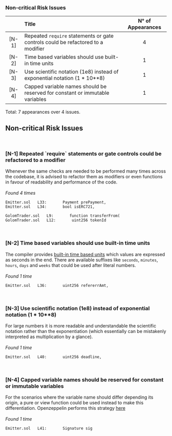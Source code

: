 <h3>Non-critical Risk Issues</h3> 

|       | Title                                                                            | N° of Appearances |
| :---: | :------------------------------------------------------------------------------- | :---------------: |
| [N-1] | Repeated `require` statements or gate controls could be refactored to a modifier |         4         |
| [N-2] | Time based variables should use built-in time units                              |         1         |
| [N-3] | Use scientific notation (1e8) instead of exponential notation (1 * 10**8)        |         1         |
| [N-4] | Capped variable names should be reserved for constant or immutable variables     |         1         |

Total: 7 appearances over 4 issues. 


 <h2>Non-critical Risk Issues</h2> 
<br><h3>[N-1] Repeated `require` statements or gate controls could be refactored to a modifier</h3> 
Whenever the same checks are needed to be performed many times across the codebase, it is advised to refactor them as modifiers or even functions in favour of readability and performance of the code.<br><br><em>Found 4 times</em>

```solidity
Emitter.sol   L33:       Payment prePayment,
Emitter.sol   L34:       bool isERC721,
```
```solidity
GolomTrader.sol   L9:       function transferFrom(
GolomTrader.sol   L12:       uint256 tokenId
```
<br><h3>[N-2] Time based variables should use built-in time units</h3> 
The compiler provides [built-in time based units](https://docs.soliditylang.org/en/latest/units-and-global-variables.html#time-units) which values are expressed as seconds in the end. There are available suffixes like `seconds`, `minutes`, `hours`, `days` and `weeks` that could be used after literal numbers.<br><br><em>Found 1 time</em>

```solidity
Emitter.sol   L36:       uint256 refererrAmt,
```
<br><h3>[N-3] Use scientific notation (1e8) instead of exponential notation (1 * 10**8)</h3> 
For large numbers it is more readable and understandable the scientific notation rather than the exponentiation (which essentially can be mistakenly interpreted as multiplication by a glance).<br><br><em>Found 1 time</em>

```solidity
Emitter.sol   L40:       uint256 deadline,
```
<br><h3>[N-4] Capped variable names should be reserved for constant or immutable variables</h3> 
For the scenarios where the variable name should differ depending its origin, a pure or view function could be used instead to make this differentiation. Openzeppelin performs this strategy [here](https://github.com/OpenZeppelin/openzeppelin-contracts/blob/76eee35971c2541585e05cbf258510dda7b2fbc6/contracts/token/ERC20/extensions/draft-IERC20Permit.sol#L59)<br><br><em>Found 1 time</em>

```solidity
Emitter.sol   L41:       Signature sig
```
